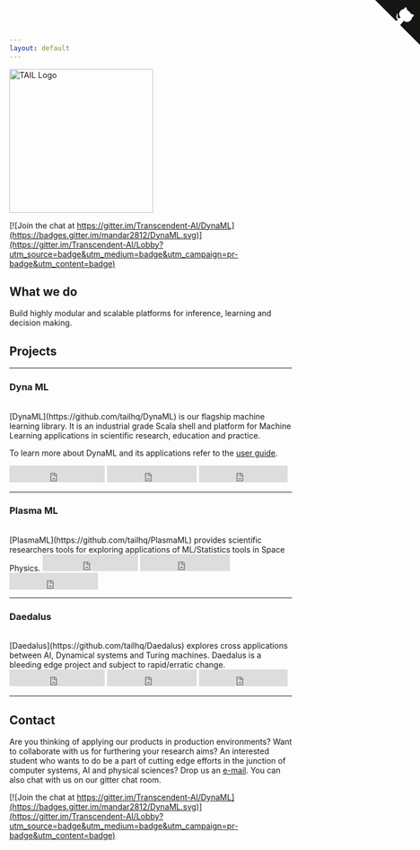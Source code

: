 ```yaml
---
layout: default
---
```



<img src="tail_logo.png" alt="TAIL Logo" style="width: 256px;"/>

<br/>

[![Join the chat at https://gitter.im/Transcendent-AI/DynaML](https://badges.gitter.im/mandar2812/DynaML.svg)](https://gitter.im/Transcendent-AI/Lobby?utm_source=badge&utm_medium=badge&utm_campaign=pr-badge&utm_content=badge)


## What we do

Build highly modular and scalable platforms for inference, learning and decision making.



## Projects
---

### Dyna ML

<br/>
[DynaML](https://github.com/tailhq/DynaML) is our flagship machine learning library. It is an industrial grade Scala shell and platform for Machine Learning applications in scientific research, education and practice.

To learn more about DynaML and its applications refer to the [user guide](https://tailhq.github.io/DynaML/).

<iframe src="https://ghbtns.com/github-btn.html?user=tailhq&amp;repo=DynaML&amp;type=watch&amp;count=true&amp;size=large" allowtransparency="true" frameborder="0" scrolling="0" width="170" height="30"></iframe>
<iframe src="https://ghbtns.com/github-btn.html?user=tailhq&repo=DynaML&type=watch&count=true&size=large&v=2" frameborder="0" scrolling="0" width="160px" height="30px"></iframe>
<iframe src="https://ghbtns.com/github-btn.html?user=tailhq&repo=DynaML&type=fork&count=true&size=large" frameborder="0" scrolling="0" width="158px" height="30px"></iframe>

---

### Plasma ML

<br/>
[PlasmaML](https://github.com/tailhq/PlasmaML) provides scientific researchers tools for exploring applications of ML/Statistics tools in Space Physics.

<iframe src="https://ghbtns.com/github-btn.html?user=tailhq&amp;repo=PlasmaML&amp;type=watch&amp;count=true&amp;size=large" allowtransparency="true" frameborder="0" scrolling="0" width="170" height="30"></iframe>
<iframe src="https://ghbtns.com/github-btn.html?user=tailhq&repo=PlasmaML&type=watch&count=true&size=large&v=2" frameborder="0" scrolling="0" width="160px" height="30px"></iframe>
<iframe src="https://ghbtns.com/github-btn.html?user=tailhq&repo=PlasmaML&type=fork&count=true&size=large" frameborder="0" scrolling="0" width="158px" height="30px"></iframe>
<br/>

---

### Daedalus

<br/>
[Daedalus](https://github.com/tailhq/Daedalus) explores cross applications between AI, Dynamical systems and Turing machines. Daedalus is a bleeding edge project and subject to rapid/erratic change.

<iframe src="https://ghbtns.com/github-btn.html?user=tailhq&amp;repo=Daedalus&amp;type=watch&amp;count=true&amp;size=large" allowtransparency="true" frameborder="0" scrolling="0" width="170" height="30"></iframe>
<iframe src="https://ghbtns.com/github-btn.html?user=tailhq&repo=Daedalus&type=watch&count=true&size=large&v=2" frameborder="0" scrolling="0" width="160px" height="30px"></iframe>
<iframe src="https://ghbtns.com/github-btn.html?user=tailhq&repo=Daedalus&type=fork&count=true&size=large" frameborder="0" scrolling="0" width="158px" height="30px"></iframe>

---

## Contact

Are you thinking of applying our products in production environments? Want to collaborate with us for furthering your research aims? An interested student who wants to do be a part of cutting edge efforts in the junction of computer systems, AI and physical sciences? Drop us an [e-mail](mailto:T-AI-Labs@protonmail.com). You can also chat with us on our gitter chat room.


[![Join the chat at https://gitter.im/Transcendent-AI/DynaML](https://badges.gitter.im/mandar2812/DynaML.svg)](https://gitter.im/Transcendent-AI/Lobby?utm_source=badge&utm_medium=badge&utm_campaign=pr-badge&utm_content=badge)



<a href="https://github.com/tailhq" class="github-corner"><svg width="80" height="80" viewBox="0 0 250 250" style="fill:#151513; color:#fff; position: absolute; top: 0; border: 0; right: 0;"><path d="M0,0 L115,115 L130,115 L142,142 L250,250 L250,0 Z"></path><path d="M128.3,109.0 C113.8,99.7 119.0,89.6 119.0,89.6 C122.0,82.7 120.5,78.6 120.5,78.6 C119.2,72.0 123.4,76.3 123.4,76.3 C127.3,80.9 125.5,87.3 125.5,87.3 C122.9,97.6 130.6,101.9 134.4,103.2" fill="currentColor" style="transform-origin: 130px 106px;" class="octo-arm"></path><path d="M115.0,115.0 C114.9,115.1 118.7,116.5 119.8,115.4 L133.7,101.6 C136.9,99.2 139.9,98.4 142.2,98.6 C133.8,88.0 127.5,74.4 143.8,58.0 C148.5,53.4 154.0,51.2 159.7,51.0 C160.3,49.4 163.2,43.6 171.4,40.1 C171.4,40.1 176.1,42.5 178.8,56.2 C183.1,58.6 187.2,61.8 190.9,65.4 C194.5,69.0 197.7,73.2 200.1,77.6 C213.8,80.2 216.3,84.9 216.3,84.9 C212.7,93.1 206.9,96.0 205.4,96.6 C205.1,102.4 203.0,107.8 198.3,112.5 C181.9,128.9 168.3,122.5 157.7,114.1 C157.9,116.9 156.7,120.9 152.7,124.9 L141.0,136.5 C139.8,137.7 141.6,141.9 141.8,141.8 Z" fill="currentColor" class="octo-body"></path></svg></a><style>.github-corner:hover .octo-arm{animation:octocat-wave 560ms ease-in-out}@keyframes octocat-wave{0%,100%{transform:rotate(0)}20%,60%{transform:rotate(-25deg)}40%,80%{transform:rotate(10deg)}}@media (max-width:500px){.github-corner:hover .octo-arm{animation:none}.github-corner .octo-arm{animation:octocat-wave 560ms ease-in-out}}</style>
